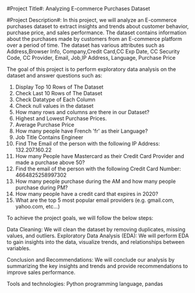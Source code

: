 #Project Title#: Analyzing E-commerce Purchases Dataset

#Project Description#:
In this project, we will analyze an E-commerce purchases dataset to extract insights and trends about customer behavior, purchase price, and sales performance. The dataset contains information about the purchases made by customers from an E-commerce platform over a period of time. The dataset has various attributes such as Address,Browser Info, Company,Credit Card,CC Exp Date, CC Security Code, CC Provider, Email, Job,IP Address, Language, Purchase Price

The goal of this project is to perform exploratory data analysis on the dataset and answer questions such as:
1. Display Top 10 Rows of The Dataset
2. Check Last 10 Rows of The Dataset
3. Check Datatype of Each Column
4. Check null values in the dataset
5. How many rows and columns are there in our Dataset? 
6. Highest and Lowest Purchase Prices.
7. Average Purchase Price
8. How many people have French 'fr' as their Language?
9. Job Title Contains Engineer
10. Find The Email of the person with the following IP Address: 132.207.160.22
11. How many People have Mastercard as their Credit Card Provider and made a purchase above 50?
12. Find the email of the person with the following Credit Card Number: 4664825258997302
13. How many people purchase during the AM and how many people purchase during PM?
14. How many people have a credit card that expires in 2020?
15. What are the top 5 most popular email providers (e.g. gmail.com, yahoo.com, etc...) 


To achieve the project goals, we will follow the below steps:

Data Cleaning: We will clean the dataset by removing duplicates, missing values, and outliers.
Exploratory Data Analysis (EDA): We will perform EDA to gain insights into the data, visualize trends, and relationships between variables.


Conclusion and Recommendations: We will conclude our analysis by summarizing the key insights and trends and provide recommendations to improve sales performance.

Tools and technologies: Python programming language, pandas


